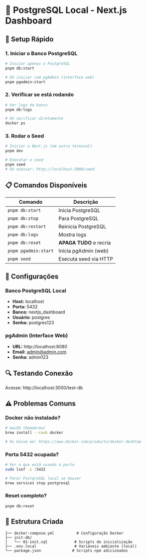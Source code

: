 # 🐘 PostgreSQL Local - Next.js Dashboard

## 🚀 Setup Rápido

### 1. Iniciar o Banco PostgreSQL
```bash
# Iniciar apenas o PostgreSQL
pnpm db:start

# OU iniciar com pgAdmin (interface web)
pnpm pgadmin:start
```

### 2. Verificar se está rodando
```bash
# Ver logs do banco
pnpm db:logs

# OU verificar diretamente
docker ps
```

### 3. Rodar o Seed
```bash
# Iniciar o Next.js (em outro terminal)
pnpm dev

# Executar o seed
pnpm seed
# OU acessar: http://localhost:3000/seed
```

## 📋 Comandos Disponíveis

| Comando | Descrição |
|---------|-----------|
| `pnpm db:start` | Inicia PostgreSQL |
| `pnpm db:stop` | Para PostgreSQL |
| `pnpm db:restart` | Reinicia PostgreSQL |
| `pnpm db:logs` | Mostra logs |
| `pnpm db:reset` | **APAGA TUDO** e recria |
| `pnpm pgadmin:start` | Inicia pgAdmin (web) |
| `pnpm seed` | Executa seed via HTTP |

## 🔧 Configurações

### Banco PostgreSQL Local
- **Host:** localhost
- **Porta:** 5432
- **Banco:** nextjs_dashboard
- **Usuário:** postgres
- **Senha:** postgres123

### pgAdmin (Interface Web)
- **URL:** http://localhost:8080
- **Email:** admin@admin.com
- **Senha:** admin123

## 🔍 Testando Conexão

Acesse: http://localhost:3000/test-db

## ⚠️ Problemas Comuns

### Docker não instalado?
```bash
# macOS (Homebrew)
brew install --cask docker

# Ou baixe em: https://www.docker.com/products/docker-desktop
```

### Porta 5432 ocupada?
```bash
# Ver o que está usando a porta
sudo lsof -i :5432

# Parar PostgreSQL local se houver
brew services stop postgresql
```

### Reset completo?
```bash
pnpm db:reset
```

## 📁 Estrutura Criada

```
├── docker-compose.yml          # Configuração Docker
├── init-db/
│   └── 01-init.sql            # Scripts de inicialização
├── .env.local                 # Variáveis ambiente (local)
└── package.json              # Scripts npm adicionados
```

